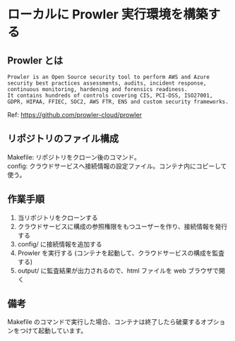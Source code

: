 # ローカルに Prowler 実行環境を構築する

## Prowler とは

```
Prowler is an Open Source security tool to perform AWS and Azure security best practices assessments, audits, incident response, continuous monitoring, hardening and forensics readiness.
It contains hundreds of controls covering CIS, PCI-DSS, ISO27001, GDPR, HIPAA, FFIEC, SOC2, AWS FTR, ENS and custom security frameworks.
```
Ref: https://github.com/prowler-cloud/prowler

## リポジトリのファイル構成

Makefile: リポジトリをクローン後のコマンド。  
config: クラウドサービスへ接続情報の設定ファイル。コンテナ内にコピーして使う。

## 作業手順

1. 当リポジトリをクローンする
2. クラウドサービスに構成の参照権限をもつユーザーを作り、接続情報を発行する
3. config/ に接続情報を追加する
4. Prowler を実行する (コンテナを起動して、クラウドサービスの構成を監査する)
5. output/ に監査結果が出力されるので、html ファイルを web ブラウザで開く

## 備考

Makefile のコマンドで実行した場合、コンテナは終了したら破棄するオプションをつけて起動しています。
